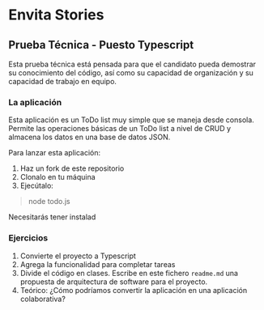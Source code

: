 # Envita Stories
## Prueba Técnica - Puesto Typescript
Esta prueba técnica está pensada para que el candidato pueda demostrar su conocimiento del código, así como su capacidad de organización y su capacidad de trabajo en equipo.

### La aplicación
Esta aplicación es un ToDo list muy simple que se maneja desde consola. Permite las operaciones básicas de un ToDo list a nivel de CRUD y almacena los datos en una base de datos JSON.

Para lanzar esta aplicación:
1. Haz un fork de este repositorio
2. Clonalo en tu máquina
3. Ejecútalo:
> node todo.js

Necesitarás tener instalad

### Ejercicios
1. Convierte el proyecto a Typescript
2. Agrega la funcionalidad para completar tareas
3. Divide el código en clases. Escribe en este fichero `readme.md` una propuesta de arquitectura de software para el proyecto.
4. Teórico: ¿Cómo podríamos convertir la aplicación en una aplicación colaborativa?